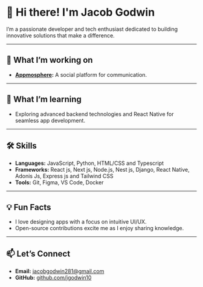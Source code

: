 # 👋 Hi there! I'm Jacob Godwin 

I’m a passionate developer and tech enthusiast dedicated to building innovative solutions that make a difference.  

---

## 🚀 What I’m working on  
- **[Appmosphere](#):** A social platform for communication.  

---

## 🌱 What I’m learning  
- Exploring advanced backend technologies and React Native for seamless app development.  

---

## 🛠️ Skills  
- **Languages:** JavaScript, Python, HTML/CSS and Typescript
- **Frameworks:** React js, Next js, Node.js, Nest js, Django, React Native, Adonis Js, Express js and Tailwind CSS 
- **Tools:** Git, Figma, VS Code, Docker 

---

## 💡 Fun Facts  
- I love designing apps with a focus on intuitive UI/UX.  
- Open-source contributions excite me as I enjoy sharing knowledge.  

---

## 📫 Let’s Connect  
- **Email:** [jacobgodwin281@gmail.com](mailto:jacobgodwin281@gmail.com)  
- **GitHub:** [github.com/jgodwin10](https://github.com/jgodwin10)

